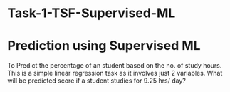 # Task-1-TSF-Supervised-ML
# Prediction using Supervised ML

To Predict the percentage of an student based on the no. of study hours. 
This is a simple linear regression task as it involves just 2 variables.
What will be predicted score if a student studies for 9.25 hrs/ day?
